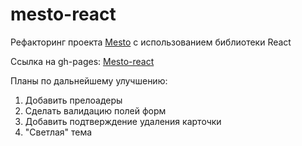 # mesto-react

Рефакторинг проекта [Mesto](https://github.com/Rafforty/mesto) с использованием библиотеки React

Ссылка на gh-pages: [Mesto-react](https://rafforty.github.io/mesto-react/)

Планы по дальнейшему улучшению:

1. Добавить прелоадеры
2. Сделать валидацию полей форм
3. Добавить подтверждение удаления карточки
4. "Светлая" тема
